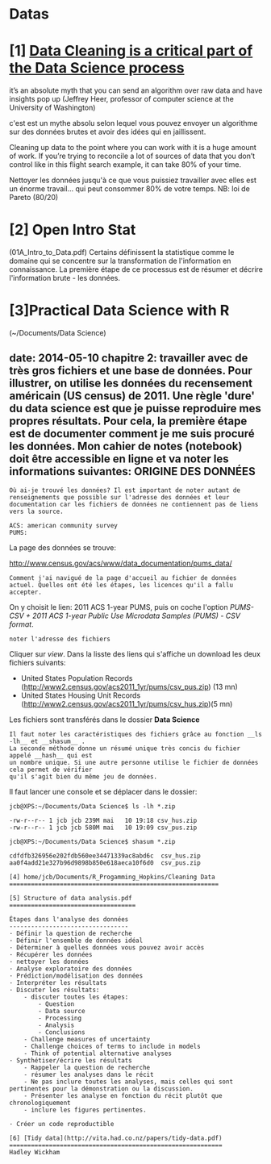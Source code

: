 Datas
=====

[1] [Data Cleaning is a critical part of the Data Science process](http://blog.revolutionanalytics.com/2014/08/data-cleaning-is-a-critical-part-of-the-data-science-process.html)
==========================================

it’s an absolute myth that you can send an algorithm over raw data and have insights pop up (Jeffrey Heer, professor of computer science at the University of Washington)

c'est est un mythe absolu selon lequel vous pouvez envoyer un algorithme sur des données brutes et avoir des idées qui en jaillissent.

Cleaning up data to the point where you can work with it is a huge amount of work. If you’re trying to reconcile a lot of sources of data that you don’t control like in this flight search example, it can take 80% of your time.

Nettoyer les données jusqu'à ce que vous puissiez travailler avec elles est un énorme travail... qui peut consommer 80% de votre temps.
NB: loi de Pareto (80/20)

[2] Open Intro Stat 
====================
(01A_Intro_to_Data.pdf)
Certains définissent la statistique comme le domaine qui se concentre sur la transformation de l'information en connaissance. La première étape de
ce processus est de résumer et décrire l'information brute - les données.

[3]Practical Data Science with R
================================
(~/Documents/Data Science)

date: 2014-05-10 chapitre 2: travailler avec de très gros fichiers et une base de données. Pour illustrer, on utilise les données du recensement américain (US census) de 2011.
Une règle 'dure' du data science est que je puisse reproduire mes propres résultats. Pour cela, la première étape est de documenter comment je me suis procuré les données. Mon cahier de notes (notebook) doit être accessible en ligne et va noter les informations suivantes:
ORIGINE DES DONNÉES
-------------------

```
Où ai-je trouvé les données? Il est important de noter autant de renseignements que possible sur l'adresse des données et leur documentation car les fichiers de données ne contiennent pas de liens vers la source.

ACS: american community survey  
PUMS: 
```
La page des données se trouve:  

http://www.census.gov/acs/www/data_documentation/pums_data/

```
Comment j'ai navigué de la page d'accueil au fichier de données actuel. Quelles ont été les étapes, les licences qu'il a fallu accepter.
```
On y choisit le lien: 2011 ACS 1-year PUMS, puis on coche l'option _PUMS-CSV + 2011 ACS 1-year Public Use Microdata Samples (PUMS) - CSV format_.

```
noter l'adresse des fichiers
```
Cliquer sur _view_. Dans la lisste des liens qui s'affiche un download les deux fichiers suivants:

- United States Population Records (http://www2.census.gov/acs2011_1yr/pums/csv_pus.zip)	(13 mn)
- United States Housing Unit Records (http://www2.census.gov/acs2011_1yr/pums/csv_hus.zip)(5 mn)

Les fichiers sont transférés dans le dossier __Data Science__

```
Il faut noter les caractéristiques des fichiers grâce au fonction __ls -lh__ et __shasum__ .
La seconde méthode donne un résumé unique très concis du fichier appelé __hash__ qui est 
un nombre unique. Si une autre personne utilise le fichier de données cela permet de vérifier 
qu'il s'agit bien du même jeu de données.
```
Il faut lancer une console et se déplacer dans le dossier:
```
jcb@XPS:~/Documents/Data Science$ ls -lh *.zip

-rw-r--r-- 1 jcb jcb 239M mai   10 19:18 csv_hus.zip
-rw-r--r-- 1 jcb jcb 580M mai   10 19:09 csv_pus.zip

jcb@XPS:~/Documents/Data Science$ shasum *.zip

cdfdfb326956e202fdb560ee34471339ac8abd6c  csv_hus.zip
aa0f4add21e327b96d9898b850e618aeca10f6d0  csv_pus.zip

[4] home/jcb/Documents/R_Progamming_Hopkins/Cleaning Data
==========================================================

[5] Structure of data analysis.pdf
===================================

Étapes dans l'analyse des données
---------------------------------
· Définir la question de recherche
· Définir l'ensemble de données idéal
· Déterminer à quelles données vous pouvez avoir accès
· Récupérer les données
· nettoyer les données
· Analyse exploratoire des données
· Prédiction/modélisation des données
· Interpréter les résultats
· Discuter les résultats: 
    - discuter toutes les étapes:
        - Question
        - Data source
        - Processing
        - Analysis
        - Conclusions
    - Challenge measures of uncertainty
    - Challenge choices of terms to include in models
    - Think of potential alternative analyses
· Synthétiser/écrire les résultats
    - Rappeler la question de recherche
    - résumer les analyses dans le récit
    - Ne pas inclure toutes les analyses, mais celles qui sont pertinentes pour la démonstration ou la discussion.
    - Présenter les analyse en fonction du récit plutôt que chronologiquement
    - inclure les figures pertinentes.
    
· Créer un code reproductible

[6] [Tidy data](http://vita.had.co.nz/papers/tidy-data.pdf)
===========================================================
Hadley Wickham

